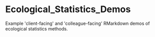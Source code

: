 # Ecological_Statistics_Demos
Example 'client-facing' and 'colleague-facing' RMarkdown demos of ecological statistics methods.
